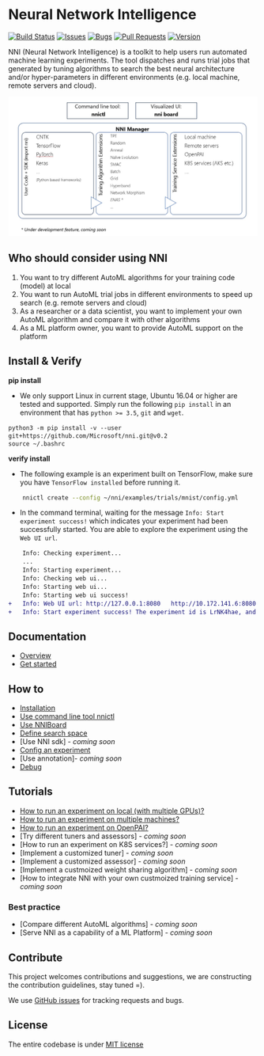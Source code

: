 # Neural Network Intelligence

[![Build Status](https://msrasrg.visualstudio.com/NNIOpenSource/_apis/build/status/Microsoft.nni)](https://msrasrg.visualstudio.com/NNIOpenSource/_build/latest?definitionId=6)
[![Issues](https://img.shields.io/github/issues-raw/Microsoft/nni.svg)](https://github.com/Microsoft/nni/issues?q=is%3Aissue+is%3Aopen)
[![Bugs](https://img.shields.io/github/issues/Microsoft/nni/bug.svg)](https://github.com/Microsoft/nni/issues?q=is%3Aissue+is%3Aopen+label%3Abug)
[![Pull Requests](https://img.shields.io/github/issues-pr-raw/Microsoft/nni.svg)](https://github.com/Microsoft/nni/pulls?q=is%3Apr+is%3Aopen)
[![Version](https://img.shields.io/github/release/Microsoft/nni.svg)](https://github.com/Microsoft/nni/releases)

NNI (Neural Network Intelligence) is a toolkit to help users run automated machine learning experiments. 
The tool dispatches and runs trial jobs that generated by tuning algorithms to search the best neural architecture and/or hyper-parameters in different environments (e.g. local machine, remote servers and cloud).

<p align="center">
<img src="./docs/img/nni_arch_overview.png" alt="drawing" width="800"/>
</p>

## **Who should consider using NNI**
1. You want to try different AutoML algorithms for your training code (model) at local
2. You want to run AutoML trial jobs in different environments to speed up search (e.g. remote servers and cloud)
3. As a researcher or a data scientist, you want to implement your own AutoML algorithm and compare it with other algorithms
4. As a ML platform owner, you want to provide AutoML support on the platform

## **Install & Verify**

**pip install** 
* We only support Linux in current stage, Ubuntu 16.04 or higher are tested and supported. Simply run the following `pip install` in an environment that has `python >= 3.5`, `git` and `wget`.
```
python3 -m pip install -v --user git+https://github.com/Microsoft/nni.git@v0.2
source ~/.bashrc
```

**verify install**
* The following example is an experiment built on TensorFlow, make sure you have `TensorFlow installed` before running it.
```bash
    nnictl create --config ~/nni/examples/trials/mnist/config.yml
```

* In the command terminal, waiting for the message `Info: Start experiment success!` which indicates your experiment had been successfully started. You are able to explore the experiment using the `Web UI url`.
```diff
    Info: Checking experiment...
    ...
    Info: Starting experiment...
    Info: Checking web ui...
    Info: Starting web ui...
    Info: Starting web ui success!
+   Info: Web UI url: http://127.0.0.1:8080   http://10.172.141.6:8080
+   Info: Start experiment success! The experiment id is LrNK4hae, and the restful server post is 51188.
```

## **Documentation**
* [Overview](docs/Overview.md)
* [Get started](docs/GetStarted.md)
## **How to**
* [Installation](docs/InstallNNI_Ubuntu.md)
* [Use command line tool nnictl](docs/NNICTLDOC.md)
* [Use NNIBoard](docs/WebUI.md)
* [Define search space](docs/SearchSpaceSpec.md)
* [Use NNI sdk] - *coming soon*
* [Config an experiment](docs/ExperimentConfig.md)
* [Use annotation]- *coming soon*
* [Debug](docs/HowToDebug.md)
## **Tutorials**
* [How to run an experiment on local (with multiple GPUs)?](docs/tutorial_1_CR_exp_local_api.md)
* [How to run an experiment on multiple machines?](docs/tutorial_2_RemoteMachineMode.md)
* [How to run an experiment on OpenPAI?](docs/PAIMode.md)
* [Try different tuners and assessors] - *coming soon*
* [How to run an experiment on K8S services?] - *coming soon*
* [Implement a customized tuner] - *coming soon*
* [Implement a customized assessor] - *coming soon*
* [Implement a custmoized weight sharing algorithm] - *coming soon*
* [How to integrate NNI with your own custmoized training service] - *coming soon*
### **Best practice**
* [Compare different AutoML algorithms] - *coming soon*
* [Serve NNI as a capability of a ML Platform] - *coming soon*

## **Contribute**
This project welcomes contributions and suggestions, we are constructing the contribution guidelines, stay tuned =).

We use [GitHub issues](https://github.com/Microsoft/nni/issues) for tracking requests and bugs.

## **License** 
The entire codebase is under [MIT license](https://github.com/Microsoft/nni/blob/master/LICENSE)
